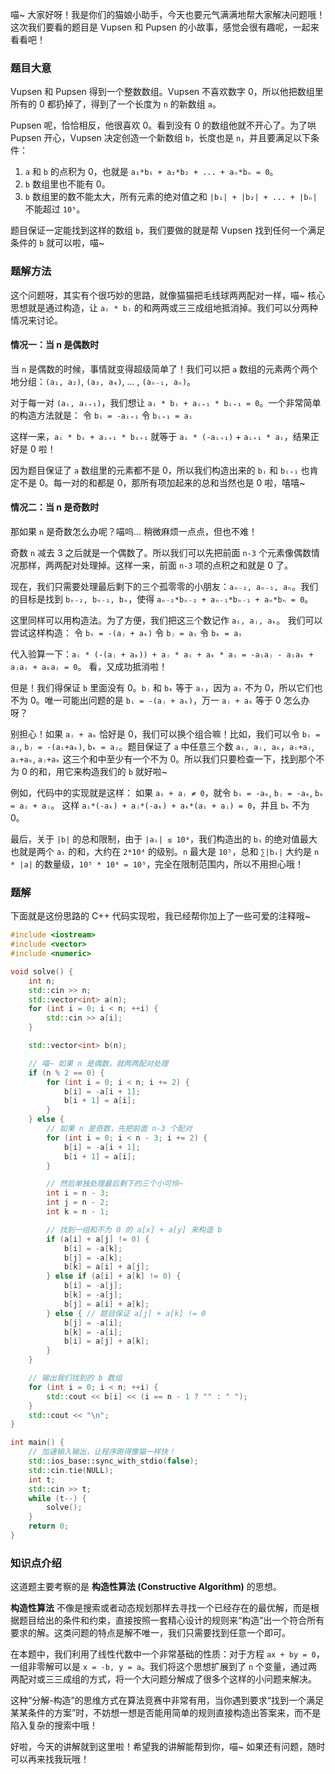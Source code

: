 喵~ 大家好呀！我是你们的猫娘小助手，今天也要元气满满地帮大家解决问题哦！这次我们要看的题目是 Vupsen 和 Pupsen 的小故事，感觉会很有趣呢，一起来看看吧！

### 题目大意

Vupsen 和 Pupsen 得到一个整数数组。Vupsen 不喜欢数字 0，所以他把数组里所有的 0 都扔掉了，得到了一个长度为 `n` 的新数组 `a`。

Pupsen 呢，恰恰相反，他很喜欢 0。看到没有 0 的数组他就不开心了。为了哄 Pupsen 开心，Vupsen 决定创造一个新数组 `b`，长度也是 `n`，并且要满足以下条件：

1.  `a` 和 `b` 的点积为 0，也就是 `a₁*b₁ + a₂*b₂ + ... + aₙ*bₙ = 0`。
2.  `b` 数组里也不能有 0。
3.  `b` 数组里的数不能太大，所有元素的绝对值之和 `|b₁| + |b₂| + ... + |bₙ|` 不能超过 `10⁹`。

题目保证一定能找到这样的数组 `b`，我们要做的就是帮 Vupsen 找到任何一个满足条件的 `b` 就可以啦，喵~

### 题解方法

这个问题呀，其实有个很巧妙的思路，就像猫猫把毛线球两两配对一样，喵~ 核心思想就是通过构造，让 `aᵢ * bᵢ` 的和两两或三三成组地抵消掉。我们可以分两种情况来讨论。

#### 情况一：当 n 是偶数时

当 `n` 是偶数的时候，事情就变得超级简单了！我们可以把 `a` 数组的元素两个两个地分组：`(a₁, a₂)`, `(a₃, a₄)`, ... , `(aₙ₋₁, aₙ)`。

对于每一对 `(aᵢ, aᵢ₊₁)`，我们想让 `aᵢ * bᵢ + aᵢ₊₁ * bᵢ₊₁ = 0`。一个非常简单的构造方法就是：
令 `bᵢ = -aᵢ₊₁`
令 `bᵢ₊₁ = aᵢ`

这样一来，`aᵢ * bᵢ + aᵢ₊₁ * bᵢ₊₁` 就等于 `aᵢ * (-aᵢ₊₁)` + `aᵢ₊₁ * aᵢ`，结果正好是 0 啦！

因为题目保证了 `a` 数组里的元素都不是 0，所以我们构造出来的 `bᵢ` 和 `bᵢ₊₁` 也肯定不是 0。每一对的和都是 0，那所有项加起来的总和当然也是 0 啦，嘻嘻~

#### 情况二：当 n 是奇数时

那如果 `n` 是奇数怎么办呢？喵呜... 稍微麻烦一点点，但也不难！

奇数 `n` 减去 3 之后就是一个偶数了。所以我们可以先把前面 `n-3` 个元素像偶数情况那样，两两配对处理掉。这样一来，前面 `n-3` 项的点积之和就是 0 了。

现在，我们只需要处理最后剩下的三个孤零零的小朋友：`aₙ₋₂, aₙ₋₁, aₙ`。我们的目标是找到 `bₙ₋₂, bₙ₋₁, bₙ`，使得 `aₙ₋₂*bₙ₋₂ + aₙ₋₁*bₙ₋₁ + aₙ*bₙ = 0`。

这里同样可以用构造法。为了方便，我们把这三个数记作 `aᵢ, aⱼ, aₖ`。
我们可以尝试这样构造：
令 `bᵢ = -(aⱼ + aₖ)`
令 `bⱼ = aᵢ`
令 `bₖ = aᵢ`

代入验算一下：`aᵢ * (-(aⱼ + aₖ)) + aⱼ * aᵢ + aₖ * aᵢ = -aᵢaⱼ - aᵢaₖ + aⱼaᵢ + aₖaᵢ = 0`。
看，又成功抵消啦！

但是！我们得保证 `b` 里面没有 0。`bⱼ` 和 `bₖ` 等于 `aᵢ`，因为 `aᵢ` 不为 0，所以它们也不为 0。唯一可能出问题的是 `bᵢ = -(aⱼ + aₖ)`，万一 `aⱼ + aₖ` 等于 0 怎么办呀？

别担心！如果 `aⱼ + aₖ` 恰好是 0，我们可以换个组合嘛！比如，我们可以令 `bᵢ = aⱼ`, `bⱼ = -(aᵢ+aₖ)`, `bₖ = aⱼ`。题目保证了 `a` 中任意三个数 `aᵢ, aⱼ, aₖ`，`aᵢ+aⱼ`, `aᵢ+aₖ`, `aⱼ+aₖ` 这三个和中至少有一个不为 0。所以我们只要检查一下，找到那个不为 0 的和，用它来构造我们的 `b` 就好啦~

例如，代码中的实现就是这样：
如果 `aᵢ + aⱼ ≠ 0`，就令 `bᵢ = -aₖ`, `bⱼ = -aₖ`, `bₖ = aᵢ + aⱼ`。
这样 `aᵢ*(-aₖ) + aⱼ*(-aₖ) + aₖ*(aᵢ + aⱼ) = 0`，并且 `bₖ` 不为 0。

最后，关于 `|b|` 的总和限制，由于 `|aᵢ| ≤ 10⁴`，我们构造出的 `bᵢ` 的绝对值最大也就是两个 `aᵢ` 的和，大约在 `2*10⁴` 的级别。`n` 最大是 `10⁵`，总和 `∑|bᵢ|` 大约是 `n * |a|` 的数量级，`10⁵ * 10⁴ = 10⁹`，完全在限制范围内，所以不用担心哦！

### 题解

下面就是这份思路的 C++ 代码实现啦，我已经帮你加上了一些可爱的注释哦~

```cpp
#include <iostream>
#include <vector>
#include <numeric>

void solve() {
    int n;
    std::cin >> n;
    std::vector<int> a(n);
    for (int i = 0; i < n; ++i) {
        std::cin >> a[i];
    }

    std::vector<int> b(n);

    // 喵~ 如果 n 是偶数，就两两配对处理
    if (n % 2 == 0) {
        for (int i = 0; i < n; i += 2) {
            b[i] = -a[i + 1];
            b[i + 1] = a[i];
        }
    } else {
        // 如果 n 是奇数，先把前面 n-3 个配对
        for (int i = 0; i < n - 3; i += 2) {
            b[i] = -a[i + 1];
            b[i + 1] = a[i];
        }

        // 然后单独处理最后剩下的三个小可怜~
        int i = n - 3;
        int j = n - 2;
        int k = n - 1;

        // 找到一组和不为 0 的 a[x] + a[y] 来构造 b
        if (a[i] + a[j] != 0) {
            b[i] = -a[k];
            b[j] = -a[k];
            b[k] = a[i] + a[j];
        } else if (a[i] + a[k] != 0) {
            b[i] = -a[j];
            b[k] = -a[j];
            b[j] = a[i] + a[k];
        } else { // 题目保证 a[j] + a[k] != 0
            b[j] = -a[i];
            b[k] = -a[i];
            b[i] = a[j] + a[k];
        }
    }

    // 输出我们找到的 b 数组
    for (int i = 0; i < n; ++i) {
        std::cout << b[i] << (i == n - 1 ? "" : " ");
    }
    std::cout << "\n";
}

int main() {
    // 加速输入输出，让程序跑得像猫一样快！
    std::ios_base::sync_with_stdio(false);
    std::cin.tie(NULL);
    int t;
    std::cin >> t;
    while (t--) {
        solve();
    }
    return 0;
}
```

### 知识点介绍

这道题主要考察的是 **构造性算法 (Constructive Algorithm)** 的思想。

**构造性算法** 不像是搜索或者动态规划那样去寻找一个已经存在的最优解，而是根据题目给出的条件和约束，直接按照一套精心设计的规则来“构造”出一个符合所有要求的解。这类问题的特点是解不唯一，我们只需要找到任意一个即可。

在本题中，我们利用了线性代数中一个非常基础的性质：对于方程 `ax + by = 0`，一组非零解可以是 `x = -b, y = a`。我们将这个思想扩展到了 `n` 个变量，通过两两配对或三三成组的方式，将一个大问题分解成了很多个这样的小问题来解决。

这种“分解-构造”的思维方式在算法竞赛中非常有用，当你遇到要求“找到一个满足某某条件的方案”时，不妨想一想是否能用简单的规则直接构造出答案来，而不是陷入复杂的搜索中哦！

好啦，今天的讲解就到这里啦！希望我的讲解能帮到你，喵~ 如果还有问题，随时可以再来找我玩哦！